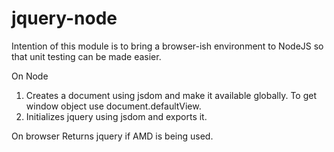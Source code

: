 jquery-node
========

Intention of this module is to bring a browser-ish environment to NodeJS so that unit testing can be made easier.

On Node
1. Creates a document using jsdom and make it available globally. To get window object use document.defaultView.
2. Initializes jquery using jsdom and exports it.

On browser
Returns jquery if AMD is being used.
